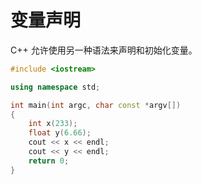 # 变量声明

C++ 允许使用另一种语法来声明和初始化变量。

```cpp
#include <iostream>

using namespace std;

int main(int argc, char const *argv[])
{
    int x(233);
    float y(6.66);
    cout << x << endl;
    cout << y << endl;
    return 0;
}
```


